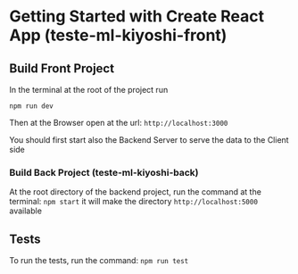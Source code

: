 # Getting Started with Create React App (teste-ml-kiyoshi-front)

## Build Front Project

In the terminal at the root of the project run

`npm run dev`

Then at the Browser open at the url:
`http://localhost:3000`

You should first start also the Backend Server to serve the data to the Client side

### Build Back Project (teste-ml-kiyoshi-back)
At the root directory of the backend project, run the command at the terminal:
`npm start`
it will make the directory
`http://localhost:5000`
available

## Tests
To run the tests, run the command:
`npm run test`
